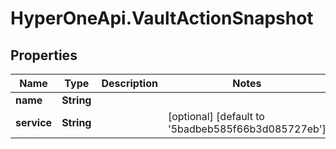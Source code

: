 # HyperOneApi.VaultActionSnapshot

## Properties

Name | Type | Description | Notes
------------ | ------------- | ------------- | -------------
**name** | **String** |  | 
**service** | **String** |  | [optional] [default to &#39;5badbeb585f66b3d085727eb&#39;]


